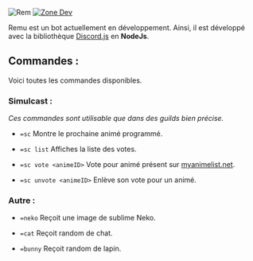 ![Rem](https://i.imgur.com/KYNQ2l9.png)
[![Zone Dev](https://i.imgur.com/Do5EF8o.png)](https://discord.gg/dRGVKJM)

Remu est un bot actuellement en développement.
Ainsi, il est développé avec la bibliothèque [Discord.js](https://discord.js.org/#/) en **NodeJs**.

## Commandes :

Voici toutes les commandes disponibles.

### Simulcast :

*Ces commandes sont utilisable que dans des guilds bien précise.*

- `=sc`
 Montre le prochaine animé programmé.

- `=sc list`
 Affiches la liste des votes.

- `=sc vote <animeID>`
 Vote pour animé présent sur [myanimelist.net](https://myanimelist.net/).

- `=sc unvote <animeID>`
 Enlève son vote pour un animé.

 ### Autre :
 
- `=neko`
 Reçoit une image de sublime Neko.
  
- `=cat`
 Reçoit random de chat.
  
- `=bunny`
 Reçoit random de lapin.
